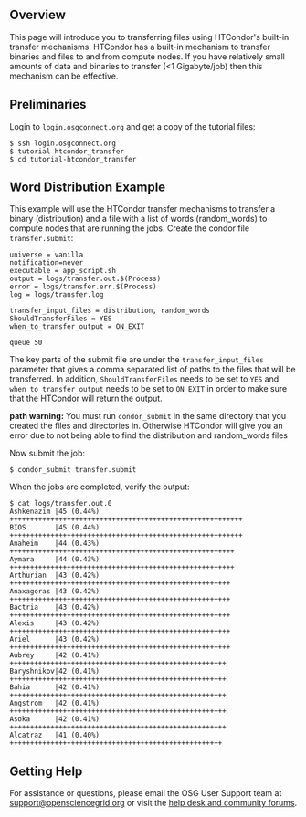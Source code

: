 [title]: - "Transferring data with HTCondor"

## Overview

This page will introduce you to transferring files using HTCondor's built-in transfer mechanisms.  HTCondor has a built-in mechanism to transfer binaries and files to and from compute nodes.  If you have relatively small amounts of data and binaries to transfer (<1 Gigabyte/job) then this mechanism can be effective.

## Preliminaries

Login to `login.osgconnect.org` and get a copy of the tutorial files:

	$ ssh login.osgconnect.org
	$ tutorial htcondor_transfer
	$ cd tutorial-htcondor_transfer

## Word Distribution Example

This example will use the HTCondor transfer mechanisms to transfer a binary (distribution) and a file with a list of words (random_words) to compute nodes that are running the jobs. Create the condor file `transfer.submit`:

	universe = vanilla
	notification=never
	executable = app_script.sh
	output = logs/transfer.out.$(Process)
	error = logs/transfer.err.$(Process)
	log = logs/transfer.log
	 
	transfer_input_files = distribution, random_words
	ShouldTransferFiles = YES
	when_to_transfer_output = ON_EXIT
	 
	queue 50

The key parts of the submit file are under the `transfer_input_files` parameter that gives a comma separated list of paths to the files that will be transferred.  In addition, `ShouldTransferFiles` needs to be set to `YES` and `when_to_transfer_output` needs to be set to `ON_EXIT` in order to make sure that the HTCondor will return the output.

**path warning:** You must run `condor_submit` in the same directory that you created the files and directories in. Otherwise HTCondor will give you an error due to not being able to find the distribution and random_words files

Now submit the job: 

	$ condor_submit transfer.submit

When the jobs are completed, verify the output:

	$ cat logs/transfer.out.0
	Ashkenazim |45 (0.44%) +++++++++++++++++++++++++++++++++++++++++++++++++++++++++
	BIOS       |45 (0.44%) +++++++++++++++++++++++++++++++++++++++++++++++++++++++++
	Anaheim    |44 (0.43%) +++++++++++++++++++++++++++++++++++++++++++++++++++++++
	Aymara     |44 (0.43%) +++++++++++++++++++++++++++++++++++++++++++++++++++++++
	Arthurian  |43 (0.42%) ++++++++++++++++++++++++++++++++++++++++++++++++++++++
	Anaxagoras |43 (0.42%) ++++++++++++++++++++++++++++++++++++++++++++++++++++++
	Bactria    |43 (0.42%) ++++++++++++++++++++++++++++++++++++++++++++++++++++++
	Alexis     |43 (0.42%) ++++++++++++++++++++++++++++++++++++++++++++++++++++++
	Ariel      |43 (0.42%) ++++++++++++++++++++++++++++++++++++++++++++++++++++++
	Aubrey     |42 (0.41%) +++++++++++++++++++++++++++++++++++++++++++++++++++++
	Baryshnikov|42 (0.41%) +++++++++++++++++++++++++++++++++++++++++++++++++++++
	Bahia      |42 (0.41%) +++++++++++++++++++++++++++++++++++++++++++++++++++++
	Angstrom   |42 (0.41%) +++++++++++++++++++++++++++++++++++++++++++++++++++++
	Asoka      |42 (0.41%) +++++++++++++++++++++++++++++++++++++++++++++++++++++
	Alcatraz   |41 (0.40%) ++++++++++++++++++++++++++++++++++++++++++++++++++++


## Getting Help
For assistance or questions, please email the OSG User Support team  at [support@opensciencegrid.org](mailto:support@opensciencegrid.org) or visit the [help desk and community forums](http://support.opensciencegrid.org).
